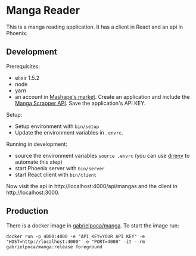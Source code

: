 Manga Reader
============

This is a manga reading application. It has a client in React and an api in Phoenix.

Development
-----------

Prerequisites:

  * elixir 1.5.2
  * node
  * yarn
  * an account in [Mashape's market](https://market.mashape.com). Create an
    application and include the [Manga Scrapper API](https://market.mashape.com/doodle/manga-scraper).
    Save the application's API KEY.

Setup:

  * Setup environment with `bin/setup`
  * Update the environment variables in `.envrc`.

Running in development:

  * source the environment variables `source .envrc` (you can use [direnv](https://github.com/direnv/direnv) to automate this step)
  * start Phoenix server with `bin/server`
  * start React client with `bin/client`

Now visit the api in http://localhost:4000/api/mangas and the client in http://localhost:3000.

Production
----------

There is a docker image in [gabrielpoca/manga](https://hub.docker.com/r/gabrielpoca/manga/). To start the image run:

```
docker run -p 4000:4000 -e "API_KEY=YOUR API KEY" -e "HOST=http://localhost:4000" -e "PORT=4000" -it --rm gabrielpoca/manga:release foreground
```
